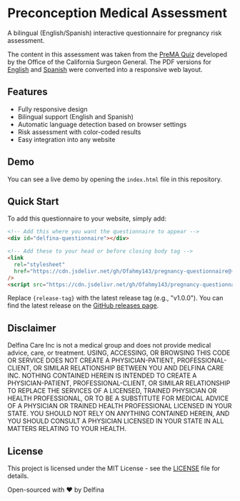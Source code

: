# Preconception Medical Assessment

A bilingual (English/Spanish) interactive questionnaire for pregnancy risk assessment.

The content in this assessment was taken from the [PreMA Quiz](https://osg.ca.gov/prema/)
developed by the Office of the California Surgeon General. The PDF versions for
[English](https://osg.ca.gov/wp-content/uploads/sites/266/2025/01/PreMA_Quiz_web.pdf)
and [Spanish](https://osg.ca.gov/wp-content/uploads/sites/266/2025/03/PreMA_Quiz_R4_SP.pdf) 
were converted into a responsive web layout.

## Features

- Fully responsive design
- Bilingual support (English and Spanish)
- Automatic language detection based on browser settings
- Risk assessment with color-coded results
- Easy integration into any website

## Demo

You can see a live demo by opening the `index.html` file in this repository.

## Quick Start

To add this questionnaire to your website, simply add:

```html
<!-- Add this where you want the questionnaire to appear -->
<div id="delfina-questionnaire"></div>

<!-- Add these to your head or before closing body tag -->
<link
  rel="stylesheet"
  href="https://cdn.jsdelivr.net/gh/Ofahmy143/pregnancy-questionnaire@{release-tag}/questionnaire.min.css"
/>
<script src="https://cdn.jsdelivr.net/gh/Ofahmy143/pregnancy-questionnaire@{release-tag}/questionnaire.min.js"></script>
```

Replace `{release-tag}` with the latest release tag (e.g., "v1.0.0"). You can find the latest release on the [GitHub releases page](https://github.com/Ofahmy143/pregnancy-questionnaire/releases).


## Disclaimer
Delfina Care Inc is not a medical group and does not provide medical advice, care, or treatment.
USING, ACCESSING, OR BROWSING THIS CODE OR SERVICE DOES NOT CREATE A PHYSICIAN-PATIENT,
PROFESSIONAL-CLIENT, OR SIMILAR RELATIONSHIP BETWEEN YOU AND DELFINA CARE INC. NOTHING CONTAINED
HEREIN IS INTENDED TO CREATE A PHYSICIAN-PATIENT, PROFESSIONAL-CLIENT, OR SIMILAR RELATIONSHIP
TO REPLACE THE SERVICES OF A LICENSED, TRAINED PHYSICIAN OR HEALTH PROFESSIONAL, OR TO BE A
SUBSTITUTE FOR MEDICAL ADVICE OF A PHYSICIAN OR TRAINED HEALTH PROFESSIONAL LICENSED IN YOUR
STATE. YOU SHOULD NOT RELY ON ANYTHING CONTAINED HEREIN, AND YOU SHOULD CONSULT A PHYSICIAN
LICENSED IN YOUR STATE IN ALL MATTERS RELATING TO YOUR HEALTH.

## License

This project is licensed under the MIT License - see the [LICENSE](LICENSE) file for details.

Open-sourced with ❤️ by Delfina
